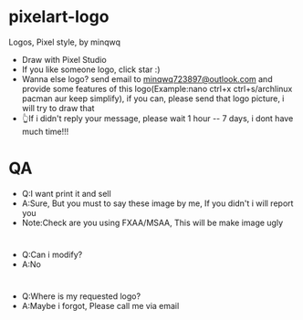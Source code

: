 # pixelart-logo
Logos, Pixel style, by minqwq

- Draw with Pixel Studio
- If you like someone logo, click star :)
- Wanna else logo? send email to minqwq723897@outlook.com and provide some features of this logo(Example:nano   ctrl+x   ctrl+s/archlinux   pacman   aur   keep simplify), if you can, please send that logo picture, i will try to draw that
- 👆If i didn't reply your message, please wait 1 hour -- 7 days, i dont have much time!!!

# QA

- Q:I want print it and sell
- A:Sure, But you must to say these image by me, If you didn't i will report you
- Note:Check are you using FXAA/MSAA, This will be make image ugly
#
- Q:Can i modify?
- A:No
#
- Q:Where is my requested logo?
- A:Maybe i forgot, Please call me via email